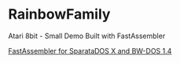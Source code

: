 # RainbowFamily

Atari 8bit - Small Demo Built with FastAssembler

[FastAssembler for SparataDOS X and BW-DOS 1.4](https://github.com/HolgerJanz/FastAssembler)
